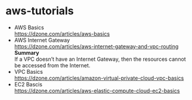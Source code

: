 # aws-tutorials
* AWS Basics <br/> https://dzone.com/articles/aws-basics
* AWS Internet Gateway <br/> https://dzone.com/articles/aws-internet-gateway-and-vpc-routing <br/>
  **Summary** <br/> If a VPC doesn’t have an Internet Gateway, then the resources cannot be accessed from the Internet.
* VPC Basics <br/> https://dzone.com/articles/amazon-virtual-private-cloud-vpc-basics
* EC2 Bascis <br/> https://dzone.com/articles/aws-elastic-compute-cloud-ec2-basics

